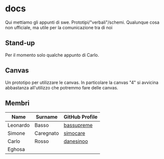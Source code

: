 # docs
Qui mettiamo gli appunti di swe. Prototipi/"verbali"/schemi. Qualunque cosa 
non ufficiale, ma utile per la comunicazione tra di noi

## Stand-up

Per il momento solo qualche appunto di Carlo.

## Canvas

Un prototipo per utilizzare le canvas. In particolare la canvas "4" si avvicina
abbastanza all'utilizzo che potremmo fare delle canvas.

## Membri

| Name | Surname | GitHub Profile |
| - | - | - |
| Leonardo | Basso | [bassupreme](https://github.com/bassupreme) |
| Simone | Caregnato | [simocare](https://github.com/simocare) |
| Carlo | Rosso | [danesinoo](https://github.com/danesinoo) |
| Eghosa | | |
